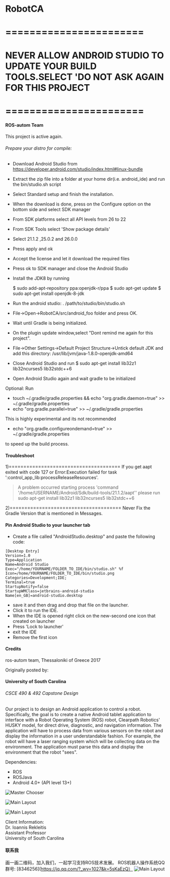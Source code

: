 # RobotCA

# =======================
# NEVER ALLOW ANDROID STUDIO TO UPDATE YOUR BUILD TOOLS.SELECT 'DO NOT ASK AGAIN FOR THIS PROJECT
# =======================

#### ROS-autom Team

This project is active again.

###### Prepare your distro for compile:

+ Download Android Studio from https://developer.android.com/studio/index.html#linux-bundle
+ Extract the zip file into a folder at your home dir(i.e. android_ide) and run the bin/studio.sh script
+ Select Standard setup and finish the installation.
+ When the download is done, press on the Configure option on the bottom side and select SDK manager
+ From SDK platforms select all API levels from 26 to 22
+ From SDK Tools select 'Show package details'
+ Select 21.1.2 ,25.0.2 and 26.0.0
+ Press apply and ok
+ Accept the license and let it download the required files
+ Press ok to SDK manager and close the Android Studio
+ Install the JDK8 by running 
	
	$ sudo add-apt-repository ppa:openjdk-r/ppa
	$ sudo apt-get update
	$ sudo apt-get install openjdk-8-jdk
+ Run the android studio: . /path/to/studio/bin/studio.sh
+ File->Open->RobotCA/src/android_foo folder and press OK.
+ Wait until Gradle is being initialized.
+ On the plugin update window,select "Dont remind me again for this project".
+ File->Other Settings->Default Project Structure->Untick default JDK and add this directory: /usr/lib/jvm/java-1.8.0-openjdk-amd64
+ Close Android Studio and run 
	$ sudo apt-get install lib32z1 lib32ncurses5 lib32stdc++6
+ Open Android Studio again and wait gradle to be initialized

Optional:
Run
+ touch ~/.gradle/gradle.properties && echo "org.gradle.daemon=true" >> ~/.gradle/gradle.properties
+ echo "org.gradle.parallel=true" >> ~/.gradle/gradle.properties

This is highly experimental and its not recommended
+ echo "org.gradle.configureondemand=true" >> ~/.gradle/gradle.properties

to speed up the build process.

#### Troubleshoot

1)======================================
If you get aapt exited with code 127
or
Error:Execution failed for task ':control_app_lib:processReleaseResources'.
> A problem occurred starting process 'command '/home/USERNAME/Android/Sdk/build-tools/21.1.2/aapt''
please run
sudo apt-get install lib32z1 lib32ncurses5 lib32stdc++6

2)======================================
Never Fix the Gradle Version that is mentioned in Messages.

#### Pin Android Studio to your launcher tab
+ Create a file called "AndroidStudio.desktop" and paste the following code:
```
[Desktop Entry]
Version=1.0
Type=Application
Name=Android Studio
Exec="/home/YOURNAME/FOLDER_TO_IDE/bin/studio.sh" %f
Icon=/home/YOURNAME/FOLDER_TO_IDE/bin/studio.png
Categories=Development;IDE;
Terminal=true
StartupNotify=false
StartupWMClass=jetbrains-android-studio
Name[en_GB]=android-studio.desktop
```
+ save it and then drag and drop that file on the launcher.
+ Click it to run the IDE.
+ When the IDE is opened right click on the new-second one icon that created on launcher
+ Press 'Lock to launcher'
+ exit the IDE
+ Remove the first icon

#### Credits

ros-autom team, Thessaloniki of Greece 2017

Originally posted by:
#### University of South Carolina  
###### CSCE 490 & 492 Capstone Design  

Our project is to design an Android application to control a robot. Specifically, the goal is to create a native Android tablet application to interface with a Robot Operating System (ROS) robot, Clearpath Robotics' HUSKY model, for direct drive, diagnostic, and navigation information. The application will have to process data from various sensors on the robot and display the information in a user understandable fashion. For example, the robot will have a laser ranging system which will be collecting data on the environment. The application must parse this data and display the environment that the robot "sees".

Dependencies:  
+ ROS
+ ROSJava
+ Android 4.0+ (API level 13+)

![Master Chooser](https://cloud.githubusercontent.com/assets/8508489/14839465/021d5f80-0bf9-11e6-9580-10fa54de7cfc.png)

![Main Layout](https://cloud.githubusercontent.com/assets/8508489/14839460/0201419c-0bf9-11e6-82c9-8e51ce85d48c.png)  

![Main Layout](https://raw.githubusercontent.com/iamzhuang/test1/master/app_cam.png) 
 
Client Information:  
Dr. Ioannis Rekleitis  
Assistant Professor  
University of South Carolina  

#### 联系我
画一画二维码，加入我们，一起学习支持ROS技术发展。
ROS机器人操作系统QQ群号: [8346256](https://jq.qq.com/?_wv=1027&k=5sKaEzQ）
![Main Layout](https://raw.githubusercontent.com/iamzhuang/test1/master/ROS_QRCODE.png) 


